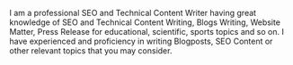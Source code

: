 I am a professional SEO and Technical Content Writer having great knowledge of SEO and Technical Content Writing, Blogs Writing, Website Matter, Press Release for educational, scientific, sports topics and so on. I have experienced and proficiency in writing Blogposts, SEO Content or other relevant topics that you may consider.
